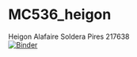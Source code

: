 # MC536_heigon
Heigon Alafaire Soldera Pires 217638 \
[![Binder](https://mybinder.org/badge_logo.svg)](https://mybinder.org/v2/gh/heigon77/MC536_heigon/master)

